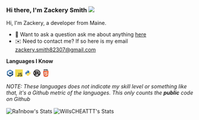 ### Hi there, I'm Zackery Smith <img width="30" src="https://camo.githubusercontent.com/e8e7b06ecf583bc040eb60e44eb5b8e0ecc5421320a92929ce21522dbc34c891/68747470733a2f2f6d656469612e67697068792e636f6d2f6d656469612f6876524a434c467a6361737252346961377a2f67697068792e676966">
 

Hi, I'm Zackery, a developer from Maine.

<!-- - 🌱 I’m currently [Doing nothing :I so I guess I will just hide this.] -->
- 💬 Want to ask a question ask me about anything [here](https://github.com/WillsCHEATTT/WillsCHEATTT/discussions/categories/q-a)
- ✉️ Need to contact me? If so here is my email zackery.smith82307@gmail.com

**Languages I Know** 

<code><img height="20" src="https://raw.githubusercontent.com/github/explore/80688e429a7d4ef2fca1e82350fe8e3517d3494d/topics/cpp/cpp.png"></code>
<code><img height="20" src="https://raw.githubusercontent.com/github/explore/80688e429a7d4ef2fca1e82350fe8e3517d3494d/topics/javascript/javascript.png"></code>
<code><img height="20" src="https://raw.githubusercontent.com/github/explore/80688e429a7d4ef2fca1e82350fe8e3517d3494d/topics/python/python.png"></code>
<code><img height="20" src="https://raw.githubusercontent.com/github/explore/80688e429a7d4ef2fca1e82350fe8e3517d3494d/topics/rust/rust.png"></code>
<code><img height="20" src="https://raw.githubusercontent.com/github/explore/80688e429a7d4ef2fca1e82350fe8e3517d3494d/topics/html/html.png"></code>

*NOTE: These languages does not indicate my skill level or something like that, it's a Github metric of the languages. This only counts the **public** code on Github*

<img align="center" src="https://github-readme-stats.vercel.app/api/top-langs/?username=ZackeryRSmith&layout=compact&bg_color=0,232526,414345&icon_color=ffffff&title_color=ffffff&text_color=ffffff&line_height=30&v=5" alt="Ra1nbow's Stats" /></a>
<img align="center" src="https://github-readme-stats.anuraghazra1.vercel.app/api?username=ZackeryRSmith&custom_title=My Github Stats&show_icons=true&bg_color=0,232526,414345&icon_color=82FF99&title_color=ffffff&text_color=ffffff&line_height=20.5&v=5&count_private=true" alt="WillsCHEATTT's Stats"/></a>
